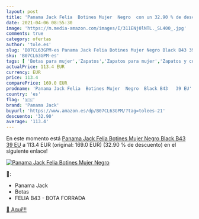 ```yaml
---
layout: post
title: 'Panama Jack Felia  Botines Mujer  Negro  con un 32.90 % de descuento'
date: 2021-04-06 08:55:30
image: 'https://m.media-amazon.com/images/I/311ENj0lNTL._SL400_.jpg'
comments: true
category: ofertas
author: 'tole.es'
slug: 'B07CL63GPM-es Panama Jack Felia Botines Mujer Negro Black B43 39 EU'
sku: 'B07CL63GPM-es'
tags: [ 'Botas para mujer','Zapatos','Zapatos para mujer','Zapatos y complementos','botines','panama jack', ]
actualPrice: 113.4 EUR
currency: EUR
price: 113.4
comparePrice: 169.0 EUR
prodname: 'Panama Jack Felia  Botines Mujer  Negro  Black B43   39 EU'
country: 'es'
flag: '🇪🇸'
brand: 'Panama Jack'
buyurl: 'https://www.amazon.es/dp/B07CL63GPM/?tag=tolees-21'
descuento: '32.90'
average: '113.4'
---
```


En este momento está [Panama Jack Felia  Botines Mujer  Negro  Black B43   39 EU](https://www.amazon.es/dp/B07CL63GPM/?tag=tolees-21) a 113.4 EUR (original: 169.0 EUR) (32.90 %  de descuento) en el siguiente enlace!

[![Panama Jack Felia  Botines Mujer  Negro ](https://m.media-amazon.com/images/I/311ENj0lNTL._SL400_.jpg)](https://www.amazon.es/dp/B07CL63GPM/?tag=tolees-21)

🔎:

- Panama Jack
- Botas
- FELIA B43 - BOTA FORRADA

[🛒 Aquí!!!](https://www.amazon.es/dp/B07CL63GPM/?tag=tolees-21)

